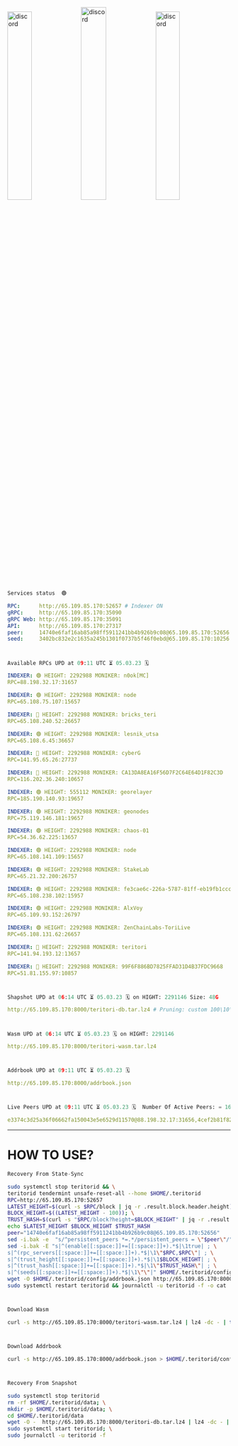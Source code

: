 [<img src='https://user-images.githubusercontent.com/83868103/215836529-812ac1b8-029f-4f5d-bb72-8539c308b0f4.png' alt='discord'  width='33%'>](https://github.com/romanv1812/Teritori/blob/main/data/mainnet_guide.md)[<img src='https://user-images.githubusercontent.com/83868103/215836572-1ace2f52-bfa5-452a-a9bd-1382169bc8f2.png' alt='discord'  width='33.39%'>](https://restake.app/teritori/torivaloper1qy38xmcrnht0kt5c5fryvl8llrpdwer6atxj5u/stake)[<img src='https://user-images.githubusercontent.com/83868103/215836599-cb1990d2-2e43-4fc2-898a-c373bcb64677.png' alt='discord'  width='33%'>](https://restake.app/teritori/torivaloper1qy38xmcrnht0kt5c5fryvl8llrpdwer6atxj5u/stake)
```python
Services status  🟢
```
```YAML
RPC:      http://65.109.85.170:52657 # Indexer ON
gRPC:     http://65.109.85.170:35090
gRPC Web: http://65.109.85.170:35091
API:      http://65.109.85.170:27317
peer:     14740e6faf16ab85a98ff5911241bb4b926b9c08@65.109.85.170:52656
seed:     3402bc832e2c1635a245b1301f0737b5f46f0ebd@65.109.85.170:10256
```
#
```python
Available RPCs UPD at 09:11 UTC ⏳ 05.03.23 🗓️ 
```
```YAML
INDEXER: 🟢 HEIGHT: 2292988 MONIKER: n0ok[MC]
RPC=88.198.32.17:31657

INDEXER: 🟢 HEIGHT: 2292988 MONIKER: node
RPC=65.108.75.107:15657

INDEXER: 🔴 HEIGHT: 2292988 MONIKER: bricks_teri
RPC=65.108.240.52:26657

INDEXER: 🟢 HEIGHT: 2292988 MONIKER: lesnik_utsa
RPC=65.108.6.45:36657

INDEXER: 🔴 HEIGHT: 2292988 MONIKER: cyberG
RPC=141.95.65.26:27737

INDEXER: 🔴 HEIGHT: 2292988 MONIKER: CA13DA8EA16F56D7F2C64E64D1F82C3D
RPC=116.202.36.240:10657

INDEXER: 🟢 HEIGHT: 555112 MONIKER: georelayer
RPC=185.190.140.93:19657

INDEXER: 🟢 HEIGHT: 2292988 MONIKER: geonodes
RPC=75.119.146.181:19657

INDEXER: 🟢 HEIGHT: 2292988 MONIKER: chaos-01
RPC=54.36.62.225:13657

INDEXER: 🟢 HEIGHT: 2292988 MONIKER: node
RPC=65.108.141.109:15657

INDEXER: 🟢 HEIGHT: 2292988 MONIKER: StakeLab
RPC=65.21.32.200:26757

INDEXER: 🟢 HEIGHT: 2292988 MONIKER: fe3cae6c-226a-5787-81ff-eb19fb1cccce
RPC=65.108.238.102:15957

INDEXER: 🟢 HEIGHT: 2292988 MONIKER: AlxVoy
RPC=65.109.93.152:26797

INDEXER: 🟢 HEIGHT: 2292988 MONIKER: ZenChainLabs-ToriLive
RPC=65.108.131.62:26657

INDEXER: 🔴 HEIGHT: 2292988 MONIKER: teritori
RPC=141.94.193.12:13657

INDEXER: 🔴 HEIGHT: 2292988 MONIKER: 99F6F886BD7825FFAD31D4B37FDC9668
RPC=51.81.155.97:10857

```
#
```python
Shapshot UPD at 06:14 UTC ⏳ 05.03.23 🗓️ on HIGHT: 2291146 Size: 48G
```
```YAML
http://65.109.85.170:8000/teritori-db.tar.lz4 # Pruning: custom 100\10\100 Indexer kv
```
#
```python
Wasm UPD at 06:14 UTC ⏳ 05.03.23 🗓️ on HIGHT: 2291146
```
```YAML
http://65.109.85.170:8000/teritori-wasm.tar.lz4
```
#
```python
Addrbook UPD at 09:11 UTC ⏳ 05.03.23 🗓️ 
```
```YAML
http://65.109.85.170:8000/addrbook.json
```
#
```python
Live Peers UPD at 09:11 UTC ⏳ 05.03.23 🗓️  Number Of Active Peers: = 16
```
```YAML
e3374c3d25a36f06662fa150043e5e6529d11570@88.198.32.17:31656,4cef2b81f82420434c6ce0dc43ca04ad18ef773f@65.108.75.107:15656,a57b53a46e6f473b42a6db6e0c0f216b1611efcb@65.108.240.52:26656,46b7ae20e3cc4264076a91c3601f3894a021a80d@65.108.6.45:36656,e3b906fefa58783395fcf72086c698707908a558@141.95.65.26:27736,d40face481bc00a617d9a29c39be412a776e28c2@116.202.36.240:10656,8a34095a1b88208ae02e2d6fe3bd0dd92aa2d404@185.190.140.93:19656,16f90d350de14a596ebdc683ce5e703c14e40bb3@75.119.146.181:19656,10a19941e819a9a89873398b1d52794929d245a0@54.36.62.225:13656,5cabaab828aea4bcc60e20c5a87b469c43023557@65.108.141.109:15656,a06fbbb9ace823ae28a696a91daa2d0644653c28@65.21.32.200:26756,2b4f46e601fb4ede2a0c98976337e3afdaa50dac@65.108.238.102:15956,6ef7a8bc7a3cc0856594f12570e8f2282a099dcf@65.109.93.152:26796,8e9624292123624e4eddc3f43189f08a0424127e@65.108.131.62:26656,317d9a102d4a04337c65571c18df0e98269dce87@141.94.193.12:13656,3bd3a20d7c8a26a20927289a7a6bffecf71de53e@51.81.155.97:10856
```
---
# HOW TO USE?
```python
Recovery From State-Sync
```
```bash
sudo systemctl stop teritorid && \
teritorid tendermint unsafe-reset-all --home $HOME/.teritorid
RPC=http://65.109.85.170:52657
LATEST_HEIGHT=$(curl -s $RPC/block | jq -r .result.block.header.height); \
BLOCK_HEIGHT=$((LATEST_HEIGHT - 100)); \
TRUST_HASH=$(curl -s "$RPC/block?height=$BLOCK_HEIGHT" | jq -r .result.block_id.hash)
echo $LATEST_HEIGHT $BLOCK_HEIGHT $TRUST_HASH
peer="14740e6faf16ab85a98ff5911241bb4b926b9c08@65.109.85.170:52656"
sed -i.bak -e  "s/^persistent_peers *=.*/persistent_peers = \"$peer\"/" $HOME/.teritorid/config/config.toml
sed -i.bak -E "s|^(enable[[:space:]]+=[[:space:]]+).*$|\1true| ; \
s|^(rpc_servers[[:space:]]+=[[:space:]]+).*$|\1\"$RPC,$RPC\"| ; \
s|^(trust_height[[:space:]]+=[[:space:]]+).*$|\1$BLOCK_HEIGHT| ; \
s|^(trust_hash[[:space:]]+=[[:space:]]+).*$|\1\"$TRUST_HASH\"| ; \
s|^(seeds[[:space:]]+=[[:space:]]+).*$|\1\"\"|" $HOME/.teritorid/config/config.toml
wget -O $HOME/.teritorid/config/addrbook.json http://65.109.85.170:8000/addrbook.json
sudo systemctl restart teritorid && journalctl -u teritorid -f -o cat
```
#
```python
Download Wasm
```
```bash
curl -s http://65.109.85.170:8000/teritori-wasm.tar.lz4 | lz4 -dc - | tar -xf - -C $HOME/.teritorid/data
```
#
```python
Download Addrbook
```
```bash
curl -s http://65.109.85.170:8000/addrbook.json > $HOME/.teritorid/config/addrbook.json
```
#
```python
Recovery From Snapshot
```
```bash
sudo systemctl stop teritorid
rm -rf $HOME/.teritorid/data; \
mkdir -p $HOME/.teritorid/data; \
cd $HOME/.teritorid/data
wget -O -  http://65.109.85.170:8000/teritori-db.tar.lz4 | lz4 -dc - | tar -xf - -C $HOME/.teritorid
sudo systemctl start teritorid; \
sudo journalctl -u teritorid -f
```
